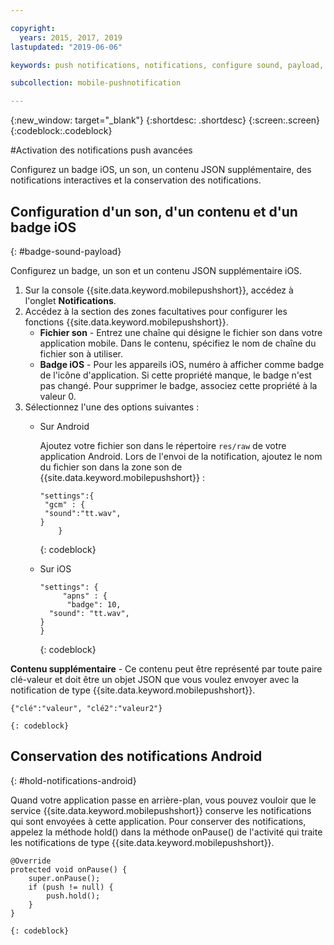 ```yaml
---

copyright:
  years: 2015, 2017, 2019
lastupdated: "2019-06-06"

keywords: push notifications, notifications, configure sound, payload, ios badge, holding android notification

subcollection: mobile-pushnotification

---
```


{:new_window: target="_blank"}
{:shortdesc: .shortdesc}
{:screen:.screen}
{:codeblock:.codeblock}

#Activation des notifications push avancées

Configurez un badge iOS, un son, un contenu JSON supplémentaire, des notifications interactives et la conservation des notifications.

## Configuration d'un son, d'un contenu et d'un badge iOS
{: #badge-sound-payload}

Configurez un badge, un son et un contenu JSON supplémentaire iOS.

1. Sur la console {{site.data.keyword.mobilepushshort}}, accédez à l'onglet **Notifications**.
2. Accédez à la section des zones facultatives pour configurer les fonctions {{site.data.keyword.mobilepushshort}}. 
	- **Fichier son** - Entrez une chaîne qui désigne le fichier son dans votre application mobile. Dans le contenu, spécifiez le nom de
chaîne du fichier son à utiliser.
	- **Badge iOS** - Pour les appareils iOS, numéro à afficher comme badge de l'icône d'application. Si cette propriété manque, le badge n'est pas changé. Pour supprimer le badge, associez cette propriété à la valeur 0.
3. Sélectionnez l'une des options suivantes :	
	- Sur Android

     	Ajoutez votre fichier son dans le répertoire `res/raw` de votre application Android. Lors de l'envoi de la notification, ajoutez le nom du fichier son dans la zone son de {{site.data.keyword.mobilepushshort}} :

    	```
    	"settings":{
         "gcm" : {
         "sound":"tt.wav",
	  }
    		}  
    	```	
    	{: codeblock}	
	
	- Sur iOS

    	```
    	"settings": {
    	     "apns" : {
    	      "badge": 10,
	      "sound": "tt.wav",
	  }
    	}
    	``` 
		{: codeblock}
		
**Contenu supplémentaire** - Ce contenu peut être représenté par toute paire clé-valeur et doit être un objet JSON que vous voulez envoyer avec la notification de type {{site.data.keyword.mobilepushshort}}.

```
{"clé":"valeur", "clé2":"valeur2"}
```
	{: codeblock}

## Conservation des notifications Android 
{: #hold-notifications-android}

Quand votre application passe en arrière-plan, vous pouvez vouloir que le service {{site.data.keyword.mobilepushshort}} conserve les notifications qui sont envoyées à cette application. Pour conserver des notifications, appelez la méthode hold() dans la méthode onPause() de l'activité qui traite les
notifications de type {{site.data.keyword.mobilepushshort}}.

```
@Override
protected void onPause() {
    super.onPause();
    if (push != null) {
        push.hold();
    }
} 
```
	{: codeblock}

    
